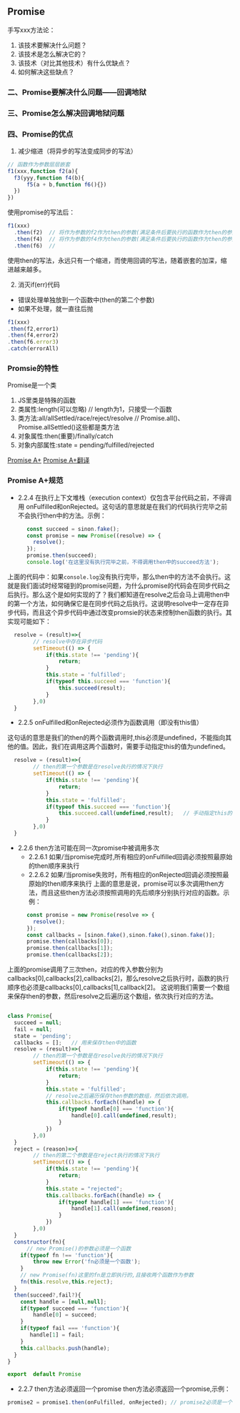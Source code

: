 ## Promise
手写xxx方法论：
1. 该技术要解决什么问题？
2. 该技术是怎么解决它的？
3. 该技术（对比其他技术）有什么优缺点？
4. 如何解决这些缺点？

### 二、Promise要解决什么问题——回调地狱


### 三、Promise怎么解决回调地狱问题


### 四、Promise的优点
1. 减少缩进（将异步的写法变成同步的写法）
```javascript
// 函数作为参数层层嵌套
f1(xxx,function f2(a){
  f3(yyy,function f4(b){
      f5(a + b,function f6(){})
  })
})
```
使用promise的写法后：
```javascript
f1(xxx)
  .then(f2)  // 将作为参数的f2作为then的参数(满足条件后要执行的函数作为then的参数)  f3是作为f2的函数体，直接在f2里面调用了，这里无法看到  
  .then(f4)  // 将作为参数的f4作为then的参数(满足条件后要执行的函数作为then的参数)  f5是作为f4的函数体，直接在f5里面调用了，这里无法看到  
  .then(f6)  // 
```
使用then的写法，永远只有一个缩进，而使用回调的写法，随着嵌套的加深，缩进越来越多。

2. 消灭if(err)代码
* 错误处理单独放到一个函数中(then的第二个参数)
* 如果不处理，就一直往后抛
```javascript
f1(xxx)
.then(f2,error1)
.then(f4,error2)
.then(f6.error3)
.catch(errorAll)
```

### Promsie的特性
Promise是一个类
1. JS里类是特殊的函数
2. 类属性:length(可以忽略)   // length为1，只接受一个函数
3. 类方法:all/allSettled/race/reject/resolve    // Promise.all()、Promise.allSettled()这些都是类方法
4. 对象属性:then(重要)/finally/catch
5. 对象内部属性:state = pending/fulfilled/rejected

[Promise A+](https://promisesaplus.com/)
[Promise A+翻译](https://juejin.im/post/6844904070205931533#heading-6)




### Promise A+规范

- 2.2.4 在执行上下文堆栈（execution context）仅包含平台代码之前，不得调用 onFulfilled和onRejected。这句话的意思就是在我们的代码执行完毕之前不会执行then中的方法。示例：
```javascript
      const succeed = sinon.fake();
      const promise = new Promise((resolve) => {
        resolve();
      });
      promise.then(succeed);
      console.log('在这里没有执行完毕之前，不得调用then中的succeed方法');
```
上面的代码中：如果`console.log`没有执行完毕，那么then中的方法不会执行。这就是我们面试时经常碰到的promise问题，为什么promise的代码会在同步代码之后执行。那么这个是如何实现的了？我们都知道在resolve之后会马上调用then中的第一个方法，如何确保它是在同步代码之后执行。这说明resolve中一定存在异步代码，而且这个异步代码中通过改变promsie的状态来控制then函数的执行。其实现可能如下：
```javascript
  resolve = (result)=>{
        // resolve中存在异步代码
        setTimeout(() => {
            if(this.state !== 'pending'){
                return;
            }
            this.state = 'fulfilled';
            if(typeof this.succeed === 'function'){
                this.succeed(result);
            }
        },0)
  }
```

- 2.2.5 onFulfilled和onRejected必须作为函数调用（即没有this值）

这句话的意思是我们的then的两个函数调用时,this必须是undefined，不能指向其他的值。因此，我们在调用这两个函数时，需要手动指定this的值为undefined。
```javascript
  resolve = (result)=>{
        // then的第一个参数是在resolve执行的情况下执行
        setTimeout(() => {
            if(this.state !== 'pending'){
                return;
            }
            this.state = 'fulfilled';
            if(typeof this.succeed === 'function'){
                this.succeed.call(undefined,result);   // 手动指定this的值是undefined
            }
        },0)
  }
```
- 2.2.6 then方法可能在同一次promise中被调用多次
  - 2.2.6.1 如果/当promise完成时,所有相应的onFulfilled回调必须按照最原始的then顺序来执行
  - 2.2.6.2 如果/当promise失败时，所有相应的onRejected回调必须按照最原始的then顺序来执行
上面的意思是说，promise可以多次调用then方法，而且这些then方法必须按照调用的先后顺序分别执行对应的函数。示例：
```javascript
      const promise = new Promise(resolve => {
        resolve();
      });
      const callbacks = [sinon.fake(),sinon.fake(),sinon.fake()];
      promise.then(callbacks[0]);
      promise.then(callbacks[1]);
      promise.then(callbacks[2]);
```
上面的promise调用了三次then，对应的传入参数分别为callbacks[0],callbacks[2],callbacks[2]，那么resolve之后执行时，函数的执行顺序也必须是callbacks[0],callbacks[1],callback[2]。
这说明我们需要一个数组来保存then的参数，然后resolve之后遍历这个数组，依次执行对应的方法。
```javascript

class Promise{
  succeed = null;
  fail = null;
  state = 'pending';
  callbacks = [];   // 用来保存then中的函数
  resolve = (result)=>{
        // then的第一个参数是在resolve执行的情况下执行
        setTimeout(() => {
            if(this.state !== 'pending'){
                return;
            }
            this.state = 'fulfilled';
            // resolve之后遍历保存then参数的数组，然后依次调用。
            this.callbacks.forEach((handle) => {
                if(typeof handle[0] === 'function'){
                    handle[0].call(undefined,result);
                }
            })
        },0)
  }
  reject = (reason)=>{
        // then的第二个参数是在reject执行的情况下执行
        setTimeout(() => {
            if(this.state !== 'pending'){
                return;
            }
            this.state = "rejected";
            this.callbacks.forEach((handle) => {
                if(typeof handle[1] === 'function'){
                    handle[1].call(undefined,reason);
                }
            })
        },0)
  }
  constructor(fn){
      // new Promise()的参数必须是一个函数
    if(typeof fn !== 'function'){
        throw new Error('fn必须是一个函数');
    } 
    // new Promise(fn)这里的fn是立即执行的,且接收两个函数作为参数
    fn(this.resolve,this.reject);
  }
  then(succeed?,fail?){
    const handle = [null,null];
    if(typeof succeed === 'function'){
        handle[0] = succeed;
    }
    if(typeof fail === 'function'){
       handle[1] = fail;
    }
    this.callbacks.push(handle);
  }
}

export  default Promise
```

- 2.2.7 then方法必须返回一个promise
then方法必须返回一个promise,示例：
```javascript
promise2 = promise1.then(onFulfilled, onRejected); // promise2必须是一个新的promise
```